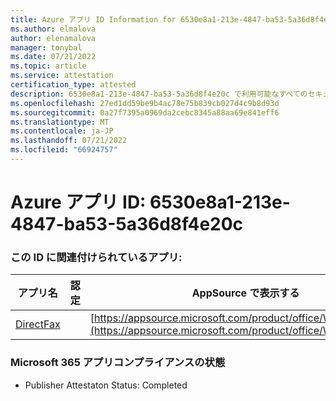 ```yaml
---
title: Azure アプリ ID Information for 6530e8a1-213e-4847-ba53-5a36d8f4e20c
ms.author: elmalova
author: elenamalova
manager: tonybal
ms.date: 07/21/2022
ms.topic: article
ms.service: attestation
certification_type: attested
description: 6530e8a1-213e-4847-ba53-5a36d8f4e20c で利用可能なすべてのセキュリティとコンプライアンス情報。
ms.openlocfilehash: 27ed1dd59be9b4ac78e75b839cb027d4c9b8d93d
ms.sourcegitcommit: 0a27f7395a0969da2cebc8345a88aa69e841eff6
ms.translationtype: MT
ms.contentlocale: ja-JP
ms.lasthandoff: 07/21/2022
ms.locfileid: "66924757"
---
```

# <a name="azure-app-id-6530e8a1-213e-4847-ba53-5a36d8f4e20c"></a>Azure アプリ ID: 6530e8a1-213e-4847-ba53-5a36d8f4e20c


### <a name="apps-associated-with-this-id"></a>この ID に関連付けられているアプリ:
| **アプリ名** | **認定** | **AppSource で表示する** |
|--------------|---------------|-----------------------|
| [DirectFax](../forward/WA200002054.md) |  | [https://appsource.microsoft.com/product/office/WA200002054](https://appsource.microsoft.com/product/office/WA200002054) |

### <a name="microsoft-365-app-compliance-status"></a>Microsoft 365 アプリコンプライアンスの状態
- Publisher Attestaton Status: Completed
